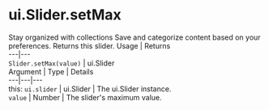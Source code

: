  
#  ui.Slider.setMax
Stay organized with collections  Save and categorize content based on your preferences. 
Returns this slider.
Usage | Returns  
---|---  
`Slider.setMax(value)` | ui.Slider  
Argument | Type | Details  
---|---|---  
this: `ui.slider` | ui.Slider | The ui.Slider instance.  
`value` | Number | The slider's maximum value.  
